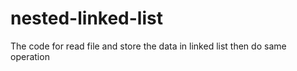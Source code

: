 # nested-linked-list
The code for read file and store the data in linked list then do same operation 
